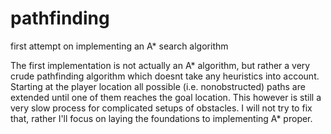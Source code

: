 # pathfinding
first attempt on implementing an A* search algorithm

The first implementation is not actually an A* algorithm, but rather a very crude pathfinding algorithm which doesnt
take any heuristics into account.
Starting at the player location all possible (i.e. nonobstructed) paths are extended until one of them reaches the goal location.
This however is still a very slow process for complicated setups of obstacles.
I will not try to fix that, rather I'll focus on laying the foundations to implementing A* proper.
